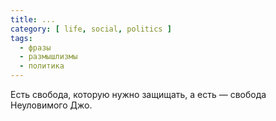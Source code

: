 ```yaml
---
title: ...
category: [ life, social, politics ]
tags:
  - фразы
  - размышлизмы
  - политика
---
```

Есть свобода, которую нужно защищать, а есть — свобода Неуловимого Джо.
